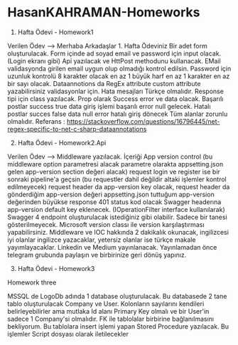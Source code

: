 # HasanKAHRAMAN-Homeworks




1. Hafta Ödevi - Homework1


Verilen Ödev -->
Merhaba Arkadaşlar 1. Hafta Ödeviniz
Bir adet form oluşturulacak. Form içinde ad soyad email ve password için input olacak.(Login ekranı gibi)
Api yazılacak ve HttPost methodunu kullanacak.
EMail validasyonda girilen email uygun olup olmadığı kontrol edilsin.
Password için uzunluk kontrolü 8 karakter olacak en az 1 büyük harf en az 1 karakter en az bir sayı olacak.
Dataannotions da RegEx attribute custom attribute yazabilirsiniz validasyonlar için.
Hata mesajları Türkçe olmalıdır.
Response tipi için class yazılacak.
Prop olarak Success error ve data olacak.
Başarılı postlar success true data giriş işlemi başarılı error null gelecek.
Hatalı postlar succes false data null error hatalı giriş dönecek
Tüm alanlar zorunlu olmalıdır.
Referans : https://stackoverflow.com/questions/16796445/net-regex-specific-to-net-c-sharp-dataannotations


2. Hafta Ödevi - Homework2.Api

Verilen Ödev -->
Middleware yazılacak. İçeriği App version control (bu middleware option parametresi alacak parametre olarakta appsetting.json gelen app-version section değeri alacak)
request login ve register ise bir sonraki pipeline'a geçsin (bu requestler dahil değildir altaki işlemler kontrol edilmeyecek)
request header da app-version key olacak, request header da gönderdiğim app-version değeri appsetting.json tuttuğum app-version değerinden büyükse response 401 status kod olacak
Swagger headerına app-version default key eklenecek. (IOperationFilter interface kullanılarak)
Swagger 4 endpoint oluşturulacak istediğiniz gibi olabilir. Sadece bir tanesi gösterilmeyecek.
Microsoft version classı ile version karşılaştırması yapabilirsiniz.
Middleware ve IOC hakkında 2 dakikalık okunacak, ingilizcesi iyi olanlar ingilizce yazacaklar, yetersiz olanlar ise türkçe makale yayımlayacaklar. Linkedin ve Medium yayınlanacak. Yayınlamadan önce telegram grubunda paylaşın ve birbirinize geri dönüş yapınız.


3. Hafta Ödevi - Homework3

Homework three

MSSQL de LogoDb adında 1 database oluşturulacak. Bu databasede 2 tane tablo oluşturulacak Company ve User. Kolonların sayılarını kendileri belirleyebilirler ama mutlaka Id alanı Primary Key olmalı ve bir User'in sadece 1 Company'si olmalıdır. FK ile tablolalar birbirine bağlanılmasını bekliyorum. Bu tablolara insert işlemi yapan Stored Procedure yazılacak. Bu işlemler Script dosyası olarak iletilecekler
